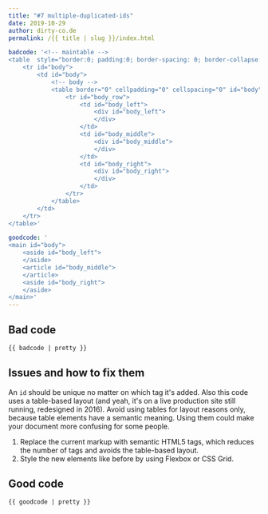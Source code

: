 ```yaml
---
title: "#7 multiple-duplicated-ids"
date: 2019-10-29
author: dirty-co.de
permalink: /{{ title | slug }}/index.html

badcode: '<!-- maintable -->
<table  style="border:0; padding:0; border-spacing: 0; border-collapse: separate;" id="maintable">
	<tr id="body">
		<td id="body">
			<!-- body -->
			<table border="0" cellpadding="0" cellspacing="0" id="body">
				<tr id="body_row">
					<td id="body_left">
						<div id="body_left">
						</div>
					</td>
					<td id="body_middle">
						<div id="body_middle">
						</div>
					</td>
					<td id="body_right">
						<div id="body_right">
						</div>
					</td>
				</tr>
			</table>
		</td>
	</tr>
</table>'

goodcode: '
<main id="body">
	<aside id="body_left">
	</aside>
	<article id="body_middle">
	</article>
	<aside id="body_right">
	</aside>
</main>'
---
```


<div class="section bad">

## Bad code

```html
{{ badcode | pretty }}
```

</div>

<div class="section">

## Issues and how to fix them

An `id` should be unique no matter on which tag it's added. Also this code uses a table-based layout (and yeah, it's on a live production site still running, redesigned in 2016). Avoid using tables for layout reasons only, because table elements have a semantic meaning. Using them could make your document more confusing for some people.

1. Replace the current markup with semantic HTML5 tags, which reduces the number of tags and avoids the table-based layout.
2. Style the new elements like before by using Flexbox or CSS Grid.

</div>

<div class="section">

## Good code

```html
{{ goodcode | pretty }}
```

</div>
